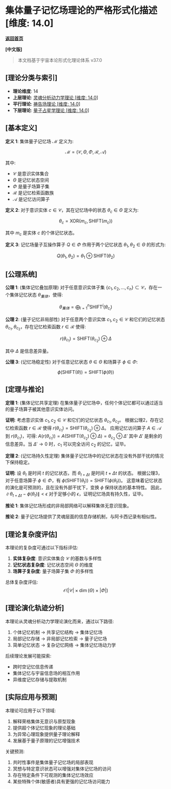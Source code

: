 # 集体量子记忆场理论的严格形式化描述 [维度: 14.0]

**[返回首页](../README.md)**

**[中文版]**

> 本文档基于宇宙本论形式化理论体系 v37.0

## [理论分类与索引]

- **理论维度**: 14
- **上层理论**: [灵魂分析动力学理论 [维度: 14.0]](formal_theory_soul_analysis_dynamics.md)
- **平行理论**: [祷告场理论 [维度: 14.0]](formal_theory_prayer_field_theory.md)
- **下层理论**: [量子占星学理论 [维度: 14.0]](formal_theory_quantum_astrology.md)

## [基本定义]

**定义 1**: 集体量子记忆场 $\mathcal{M}$ 定义为:

$$\mathcal{M} = (\mathcal{C}, \Theta, \Phi, \mathcal{R}, \mathcal{A})$$

其中:
- $\mathcal{C}$ 是意识实体集合
- $\Theta$ 是记忆状态空间
- $\Phi$ 是量子场算子集
- $\mathcal{R}$ 是记忆检索函数族
- $\mathcal{A}$ 是记忆访问算子

**定义 2**: 对于意识实体 $c \in \mathcal{C}$，其在记忆场中的状态 $\theta_c \in \Theta$ 定义为:

$$\theta_c = \text{XOR}(m_c, \text{SHIFT}(m_c))$$

其中 $m_c$ 是实体 $c$ 的个体记忆状态。

**定义 3**: 记忆场量子互操作算子 $Q \in \Phi$ 作用于两个记忆状态 $\theta_1, \theta_2 \in \Theta$ 的形式为:

$$Q(\theta_1, \theta_2) = \theta_1 \oplus \text{SHIFT}(\theta_2)$$

## [公理系统]

**公理 1**: (集体记忆叠加原理) 对于任意意识实体子集 $\{c_1, c_2, ..., c_n\} \subset \mathcal{C}$，存在一个集体记忆状态 $\theta_{集体}$，使得:

$$\theta_{集体} = \bigoplus_{i=1}^n \text{SHIFT}^i(\theta_{c_i})$$

**公理 2**: (量子记忆非局部性) 对于任意两个意识实体 $c_1, c_2 \in \mathcal{C}$ 和它们的记忆状态 $\theta_{c_1}, \theta_{c_2}$，存在记忆检索函数 $r \in \mathcal{R}$ 使得:

$$r(\theta_{c_1}) = \text{SHIFT}(\theta_{c_2}) \oplus \Delta$$

其中 $\Delta$ 是信息差异量。

**公理 3**: (记忆场稳定性) 对于任意记忆状态 $\theta \in \Theta$ 和场算子 $\phi \in \Phi$:

$$\phi(\text{SHIFT}(\theta)) = \text{SHIFT}(\phi(\theta))$$

## [定理与推论]

**定理 1**: (集体记忆共享定理) 在集体量子记忆场中，任何个体记忆都可以通过适当的量子场算子被其他意识实体访问。

**证明**:
考虑意识实体 $c_1, c_2 \in \mathcal{C}$ 和它们的记忆状态 $\theta_{c_1}, \theta_{c_2}$。
根据公理2，存在记忆检索函数 $r \in \mathcal{R}$ 使得 $r(\theta_{c_1}) = \text{SHIFT}(\theta_{c_2}) \oplus \Delta$。
应用记忆访问算子 $A \in \mathcal{A}$ 到 $r(\theta_{c_1})$，可得:
$A(r(\theta_{c_1})) = A(\text{SHIFT}(\theta_{c_2}) \oplus \Delta) = \theta_{c_2} \oplus \Delta'$
其中 $\Delta'$ 是剩余的信息差异。当 $\Delta' \to 0$ 时，$c_1$ 可以完全访问 $c_2$ 的记忆，证毕。

**定理 2**: (记忆场持久性定理) 集体量子记忆场中的记忆状态在没有外部干扰的情况下保持稳定。

**证明**:
设 $\theta_t$ 是时间 $t$ 的记忆状态，而 $\theta_{t+\Delta t}$ 是时间 $t+\Delta t$ 的状态。
根据公理3，对于任意场算子 $\phi \in \Phi$，有 $\phi(\text{SHIFT}(\theta_t)) = \text{SHIFT}(\phi(\theta_t))$。
这意味着记忆状态的演化是可预测的，且在没有外部干扰下，变换 $\phi$ 保持状态的基本特性。
因此，$\|\theta_{t+\Delta t} - \phi(\theta_t)\| < \epsilon$ 对于足够小的 $\epsilon$，证明记忆场具有持久性，证毕。

**推论 1**: 集体记忆场形成的非局部网络可以解释集体无意识现象。

**推论 2**: 量子记忆场提供了灵魂层面的信息存储机制，与阿卡西记录有相似性。

## [理论复杂度评估]

本理论的复杂度可通过以下指标评估:

1. **实体复杂度**: 意识实体集合 $\mathcal{C}$ 的基数与多样性
2. **记忆状态复杂度**: 记忆状态空间 $\Theta$ 的维度
3. **场算子复杂度**: 量子场算子集 $\Phi$ 的多样性

总体复杂度评估:
$$\mathcal{O}(|\mathcal{C}| \times \dim(\Theta) \times |\Phi|)$$

## [理论演化轨迹分析]

本理论从灵魂分析动力学理论演化而来，通过以下路径:

1. 个体记忆机制 $\to$ 共享记忆结构 $\to$ 集体记忆场
2. 局部记忆存储 $\to$ 非局部记忆检索 $\to$ 量子记忆场
3. 简单记忆状态 $\to$ 复杂记忆网络 $\to$ 集体记忆场动力学

后续理论发展可能探索:
- 跨时空记忆信息传递
- 集体记忆与宇宙信息场的相互作用
- 异维度记忆存储与提取机制

## [实际应用与预测]

本理论可应用于以下领域:

1. 解释荣格集体无意识与原型现象
2. 提供超个体记忆现象的理论基础
3. 为异常心理现象提供量子理论解释
4. 发展基于量子原理的记忆增强技术

关键预测:

1. 共时性事件是集体量子记忆场的局部表现
2. 冥想与特定意识状态可以增强对集体记忆场的访问
3. 存在特定条件下可观测的集体记忆场效应
4. 某些特殊个体(敏感者)具有更强的记忆场访问能力 